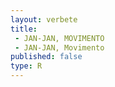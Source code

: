 ```yaml
---
layout: verbete
title:
 - JAN-JAN, MOVIMENTO
 - JAN-JAN, Movimento
published: false
type: R
---
```


